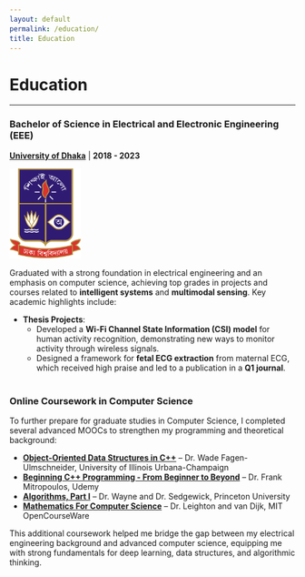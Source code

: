 ```yaml
---
layout: default
permalink: /education/
title: Education
---
```


# Education

<hr class="thin-hr-line">

### **Bachelor of Science in Electrical and Electronic Engineering (EEE)**

**[University of Dhaka](http://du.ac.bd/)** &#124; **2018 - 2023**

<img title="DU" alt="DU" src="/assets/images/du.png" width="25%">

Graduated with a strong foundation in electrical engineering and an emphasis on computer science, achieving top grades in projects and courses related to **intelligent systems** and **multimodal sensing**. Key academic highlights include:

- **Thesis Projects**:
  - Developed a **Wi-Fi Channel State Information (CSI) model** for human activity recognition, demonstrating new ways to monitor activity through wireless signals.
  - Designed a framework for **fetal ECG extraction** from maternal ECG, which received high praise and led to a publication in a **Q1 journal**.
    <br> <br>

### **Online Coursework in Computer Science**

To further prepare for graduate studies in Computer Science, I completed several advanced MOOCs to strengthen my programming and theoretical background:

- **[Object-Oriented Data Structures in C++](https://www.coursera.org/learn/cs-fundamentals-1)** – Dr. Wade Fagen-Ulmschneider, University of Illinois Urbana-Champaign
- **[Beginning C++ Programming - From Beginner to Beyond](https://www.udemy.com/course/beginning-c-plus-plus-programming/)** – Dr. Frank Mitropoulos, Udemy
- **[Algorithms, Part I](https://www.coursera.org/learn/algorithms-part1)** – Dr. Wayne and Dr. Sedgewick, Princeton University
- **[Mathematics For Computer Science](https://ocw.mit.edu/courses/electrical-engineering-and-computer-science/6-042j-mathematics-for-computer-science-fall-2005/)** – Dr. Leighton and van Dijk, MIT OpenCourseWare

This additional coursework helped me bridge the gap between my electrical engineering background and advanced computer science, equipping me with strong fundamentals for deep learning, data structures, and algorithmic thinking.
